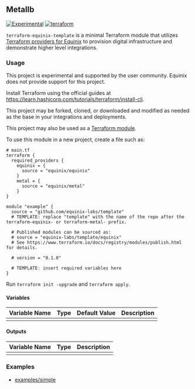 ## Metallb

<!-- TEMPLATE: Review all "TEMPLATE" comments and remove them when applied. -->
<!-- TEMPLATE: replace "template" with the name of your project. The prefix "terraform-equinix-" informs the Terraform registry that this project is a Terraform module associated with the Equinix provider, Oreserve this prefix.  "terraform-metal-" may also be used for Equinix Metal modules, but "terraform-equinix-" will work too. -->
[![Experimental](https://img.shields.io/badge/Stability-Experimental-red.svg)](https://github.com/equinix-labs/standards#about-uniform-standards)
[![terraform](https://github.com/equinix-labs/terraform-equinix-template/actions/workflows/integration.yaml/badge.svg)](https://github.com/equinix-labs/terraform-equinix-template/actions/workflows/integration.yaml)

`terraform-equinix-template` is a minimal Terraform module that utilizes [Terraform providers for Equinix](https://registry.terraform.io/namespaces/equinix) to provision digital infrastructure and demonstrate higher level integrations.

<!-- TEMPLATE: Insert an image here of the infrastructure diagram. You can generate a starting image using instructions found at https://www.terraform.io/docs/cli/commands/graph.html#generating-images -->

### Usage

This project is experimental and supported by the user community. Equinix does not provide support for this project.

Install Terraform using the official guides at <https://learn.hashicorp.com/tutorials/terraform/install-cli>.

This project may be forked, cloned, or downloaded and modified as needed as the base in your integrations and deployments.

This project may also be used as a [Terraform module](https://learn.hashicorp.com/collections/terraform/modules).

To use this module in a new project, create a file such as:

```hcl
# main.tf
terraform {
  required_providers {
    equinix = {
      source = "equinix/equinix"
    }
    metal = {
      source = "equinix/metal"
    }
}

module "example" {
  source = "github.com/equinix-labs/template"
  # TEMPLATE: replace "template" with the name of the repo after the terraform-equinix- or terraform-metal- prefix.

  # Published modules can be sourced as:
  # source = "equinix-labs/template/equinix"
  # See https://www.terraform.io/docs/registry/modules/publish.html for details.

  # version = "0.1.0"

  # TEMPLATE: insert required variables here
}
```

Run `terraform init -upgrade` and `terraform apply`.

<!-- TEMPLATE: Expand this section with any additional information or requirements. -->

#### Variables

|     Variable Name      |  Type   |        Default Value        | Description                                             |
| :--------------------: | :-----: | :-------------------------: | :------------------------------------------------------ |
|                        |         |                             |                                                         |

<!-- TEMPLATE: If published, remove the table and use the following: See <https://registry.terraform.io/modules/equinix-labs/template/equinix/latest?tab=inputs> for a description of all variables. -->

#### Outputs

|     Variable Name      |  Type   | Description                                             |
| :--------------------: | :-----: | :------------------------------------------------------ |
|                        |         |                                                         |

<!-- TEMPLATE: If published, remove the table and use the following: See <https://registry.terraform.io/modules/equinix-labs/template/equinix/latest?tab=outputs> for a description of all outputs. -->

### Examples

- [examples/simple](examples/simple/)

